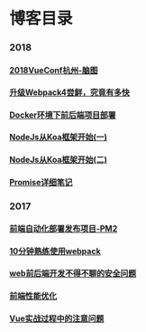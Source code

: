 
# 博客目录

### 2018
#### [2018VueConf杭州-脑图](https://github.com/WangBeijing/webBlog/issues/11)
#### [升级Webpack4尝鲜，究竟有多快](https://github.com/WangBeijing/webBlog/issues/10)
#### [Docker环境下前后端项目部署](https://github.com/WangBeijing/webBlog/issues/8)
#### [NodeJs从Koa框架开始(一) ](https://github.com/WangBeijing/webBlog/issues/7)
#### [NodeJs从Koa框架开始(二) ](https://github.com/WangBeijing/webBlog/issues/12)
#### [Promise详细笔记](https://github.com/WangBeijing/webBlog/issues/9)

### 2017
#### [前端自动化部署发布项目-PM2](https://github.com/WangBeijing/web-learning-notes/issues/1)
#### [10分钟熟练使用webpack](https://github.com/WangBeijing/web-learning-notes/issues/2)
#### [web前后端开发不得不聊的安全问题](https://github.com/WangBeijing/web-learning-notes/issues/3)
#### [前端性能优化](https://github.com/WangBeijing/web-learning-notes/issues/4)
#### [Vue实战过程中的注意问题](https://github.com/WangBeijing/web-learning-notes/issues/5)
 
